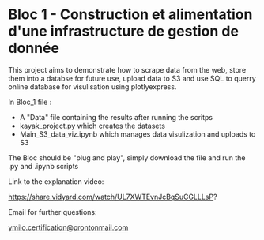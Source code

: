 # Bloc 1 - Construction et alimentation d'une infrastructure de gestion de donnée

This project aims to demonstrate how to scrape data from the web, store them into a databse for future use, upload data to S3 and use SQL to querry online database for visulisation using plotlyexpress.

In Bloc_1 file :
  - A "Data" file containing the results after running the scritps
  - kayak_project.py which creates the datasets
  - Main_S3_data_viz.ipynb which manages data visulization and uploads to S3
  
The Bloc should be "plug and play", simply download the file and run the .py and .ipynb scripts

Link to the explanation video:

https://share.vidyard.com/watch/UL7XWTEvnJcBqSuCGLLLsP?

Email for further questions:

ymilo.certification@prontonmail.com
